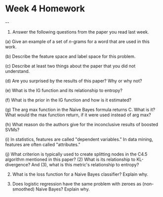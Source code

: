 # Week 4 Homework
--
1. Answer the following questions from the paper you read last week.

(a) Give an example of a set of *n*-grams for a word that are used in this work.    

(b)  Describe the feature space and label space for this problem.

(c) Describe at least two things about the paper that you did not understand.

(d) Are you surprised by the results of this paper?  Why or why not?

(e) What is the IG function and its relationship to entropy?

(f)  What is the prior in the IG function and how is it estimated?

(g)  The arg max function in the Naïve Bayes formula returns C.  What is it?  What would the max function return, if it were used instead of arg max?

(h) What reason do the authors give for the inconclusive results of boosted SVMs?

(i)  In statistics, features are called "dependent variables." In data mining, features are often called "attributes." 

(j) What criterion is typically used to create splitting nodes in the C4.5 algorithm mentioned in this paper?  (2) What is its relationship to KL-divergence?  And (3), what is this metric's relationship to entropy?

2. What is the loss function for a Naive Bayes classifier?  Explain why.

3. Does logistic regression have the same problem with zeroes as (non-smoothed) Naive Bayes?  Explain why.
